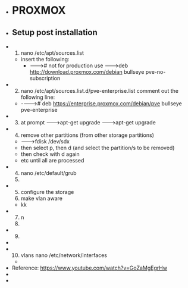 - # PROXMOX
- ## Setup post installation
- 1. nano /etc/apt/sources.list
	- insert the following:
		- ---># not for production use
		  --->deb http://download.proxmox.com/debian bullseye pve-no-subscription
- 2. nano /etc/apt/sources.list.d/pve-enterprise.list
  comment out the following line:
	- ----># deb https://enterprise.proxmox.com/debian/pve bullseye pve-enterprise
- 3. at prompt 
  --->apt-get upgrade
  --->apt-get upgrade
- 4. remove other partitions (from other storage partitions)
	- --->fdisk /dev/sdx
	- then select p, then d (and select the partition/s to be removed)
	- then check with d again
	- etc until all are processed
- 4. nano /etc/default/grub
  5.
- 5. configure the storage
  5. make vlan aware
	- kk
- 7. n
  8.
- 9.
-
- 10. vlans
  nano /etc/network/interfaces
	-
- Reference: https://www.youtube.com/watch?v=GoZaMgEgrHw
-
-